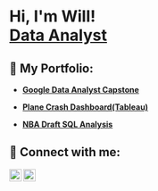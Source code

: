 <h1>Hi, I'm Will! <br/><a href="https://www.linkedin.com/in/will-pepper/">Data Analyst</a> </h1>

<h2>📁 My Portfolio:</h2>

- <b><a href="https://github.com/WillPepperr/Google_Data_Analyst_Capstone">Google Data Analyst Capstone</a></b>

- <b><a href="https://public.tableau.com/app/profile/champion4000/viz/PlaneCrashDashboard_16789792231550/Dashboard1?publish=yes"/>Plane Crash Dashboard(Tableau)</a>

- <b><a href="https://github.com/WillPepperr/NBA_SQL"/>NBA Draft SQL Analysis</a>
<h2> 🤳 Connect with me:</h2>


[<img align="left" alt="JoshMadakor | LinkedIn" width="22px" src="https://cdn.jsdelivr.net/npm/simple-icons@v3/icons/linkedin.svg" />][linkedin]
[<img align="left" alt="JoshMadakor | Instagram" width="22px" src="https://cdn.jsdelivr.net/npm/simple-icons@v3/icons/instagram.svg" />][instagram]


[instagram]: https://www.instagram.com/willpepperr/
[linkedin]: https://www.linkedin.com/in/will-pepper/
